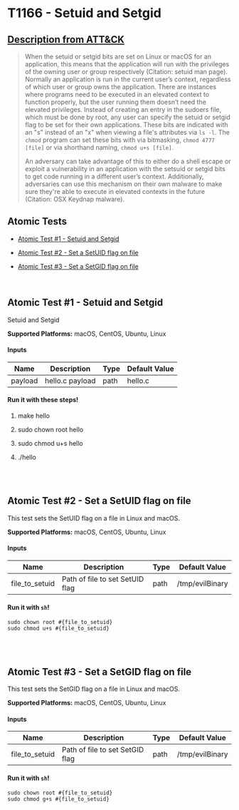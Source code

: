 # T1166 - Setuid and Setgid
## [Description from ATT&CK](https://attack.mitre.org/wiki/Technique/T1166)
<blockquote>When the setuid or setgid bits are set on Linux or macOS for an application, this means that the application will run with the privileges of the owning user or group respectively  (Citation: setuid man page). Normally an application is run in the current user’s context, regardless of which user or group owns the application. There are instances where programs need to be executed in an elevated context to function properly, but the user running them doesn’t need the elevated privileges. Instead of creating an entry in the sudoers file, which must be done by root, any user can specify the setuid or setgid flag to be set for their own applications. These bits are indicated with an "s" instead of an "x" when viewing a file's attributes via <code>ls -l</code>. The <code>chmod</code> program can set these bits with via bitmasking, <code>chmod 4777 [file]</code> or via shorthand naming, <code>chmod u+s [file]</code>.

An adversary can take advantage of this to either do a shell escape or exploit a vulnerability in an application with the setsuid or setgid bits to get code running in a different user’s context. Additionally, adversaries can use this mechanism on their own malware to make sure they're able to execute in elevated contexts in the future  (Citation: OSX Keydnap malware).</blockquote>

## Atomic Tests

- [Atomic Test #1 - Setuid and Setgid](#atomic-test-1---setuid-and-setgid)

- [Atomic Test #2 - Set a SetUID flag on file](#atomic-test-2---set-a-setuid-flag-on-file)

- [Atomic Test #3 - Set a SetGID flag on file](#atomic-test-3---set-a-setgid-flag-on-file)


<br/>

## Atomic Test #1 - Setuid and Setgid
Setuid and Setgid

**Supported Platforms:** macOS, CentOS, Ubuntu, Linux


#### Inputs
| Name | Description | Type | Default Value | 
|------|-------------|------|---------------|
| payload | hello.c payload | path | hello.c|


#### Run it with these steps! 
1. make hello

2. sudo chown root hello

3. sudo chmod u+s hello

4. ./hello





<br/>
<br/>

## Atomic Test #2 - Set a SetUID flag on file
This test sets the SetUID flag on a file in Linux and macOS.

**Supported Platforms:** macOS, CentOS, Ubuntu, Linux


#### Inputs
| Name | Description | Type | Default Value | 
|------|-------------|------|---------------|
| file_to_setuid | Path of file to set SetUID flag | path | /tmp/evilBinary|


#### Run it with `sh`! 
```
sudo chown root #{file_to_setuid}
sudo chmod u+s #{file_to_setuid}
```



<br/>
<br/>

## Atomic Test #3 - Set a SetGID flag on file
This test sets the SetGID flag on a file in Linux and macOS.

**Supported Platforms:** macOS, CentOS, Ubuntu, Linux


#### Inputs
| Name | Description | Type | Default Value | 
|------|-------------|------|---------------|
| file_to_setuid | Path of file to set SetGID flag | path | /tmp/evilBinary|


#### Run it with `sh`! 
```
sudo chown root #{file_to_setuid}
sudo chmod g+s #{file_to_setuid}
```



<br/>
